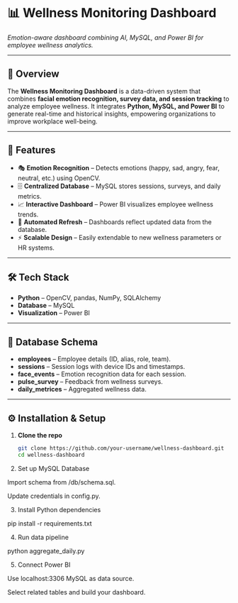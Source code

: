 # 📊 Wellness Monitoring Dashboard  
*Emotion-aware dashboard combining AI, MySQL, and Power BI for employee wellness analytics.*

---

## 🌟 Overview  
The **Wellness Monitoring Dashboard** is a data-driven system that combines **facial emotion recognition, survey data, and session tracking** to analyze employee wellness. It integrates **Python, MySQL, and Power BI** to generate real-time and historical insights, empowering organizations to improve workplace well-being.

---

## 🔑 Features  
- 🎭 **Emotion Recognition** – Detects emotions (happy, sad, angry, fear, neutral, etc.) using OpenCV.  
- 🗄 **Centralized Database** – MySQL stores sessions, surveys, and daily metrics.  
- 📈 **Interactive Dashboard** – Power BI visualizes employee wellness trends.  
- 🔄 **Automated Refresh** – Dashboards reflect updated data from the database.  
- ⚡ **Scalable Design** – Easily extendable to new wellness parameters or HR systems.  

---

## 🛠 Tech Stack  
- **Python** – OpenCV, pandas, NumPy, SQLAlchemy  
- **Database** – MySQL  
- **Visualization** – Power BI  

---

## 📂 Database Schema  
- **employees** – Employee details (ID, alias, role, team).  
- **sessions** – Session logs with device IDs and timestamps.  
- **face_events** – Emotion recognition data for each session.  
- **pulse_survey** – Feedback from wellness surveys.  
- **daily_metrices** – Aggregated wellness data.  

---

## ⚙️ Installation & Setup  

1. **Clone the repo**  
   ```bash
   git clone https://github.com/your-username/wellness-dashboard.git
   cd wellness-dashboard

  2. Set up MySQL Database

Import schema from /db/schema.sql.

Update credentials in config.py.

3. Install Python dependencies

pip install -r requirements.txt

4. Run data pipeline

python aggregate_daily.py

5. Connect Power BI

Use localhost:3306 MySQL as data source.

Select related tables and build your dashboard.
